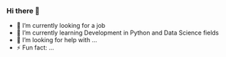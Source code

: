 ### Hi there 👋

<!--
**revire/revire** is a ✨ _special_ ✨ repository because its `README.md` (this file) appears on your GitHub profile.
-->


- 🔭 I’m currently looking for a job
- 🌱 I’m currently learning Development in Python and Data Science fields
- 🤔 I’m looking for help with ...
- ⚡ Fun fact: ...


